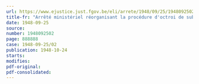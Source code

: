 ```yaml
---
url: https://www.ejustice.just.fgov.be/eli/arrete/1948/09/25/1948092502/justel
title-fr: "Arrêté ministériel réorganisant la procédure d'octroi de subventions extraordinaires pour l'achat de matériel"
date: 1948-09-25
source:
number: 1948092502
page: 888888
case: 1948-09-25/02
publication: 1948-10-24
starts:
modifies:
pdf-original:
pdf-consolidated:
---
```


